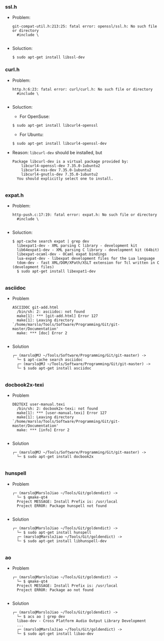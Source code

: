 ### ssl.h
- Problem:
    <pre><code>git-compat-util.h:213:25: fatal error: openssl/ssl.h: No such file or directory
    #include \<openssl/ssl.h\>
    </code></pre>
- Soluction:
    <pre><code>$ sudo apt-get install libssl-dev</code></pre>

### curl.h
- Problem:
    <pre><code>http.h:6:23: fatal error: curl/curl.h: No such file or directory
    #include \<curl/curl.h\>
    </code></pre>
- Soluction:
    - For OpenSuse:
    <pre><code>$ sudo apt-get install libcurl4-openssl</code></pre>
    - For Ubuntu:
    <pre><code>$ sudo apt-get install libcurl4-openssl-dev</code></pre>

- Reason:
    `libcurl-dev` should be installed, but 
    <pre><code>Package libcurl-dev is a virtual package provided by:
      libcurl4-openssl-dev 7.35.0-1ubuntu2
      libcurl4-nss-dev 7.35.0-1ubuntu2
      libcurl4-gnutls-dev 7.35.0-1ubuntu2
    You should explicitly select one to install.
    </code></pre>
### expat.h
- Problem:
    <pre><code>http-push.c:17:19: fatal error: expat.h: No such file or directory
    #include \<expat.h\>
    </code></pre>
- Soluction:
    <pre><code>$ apt-cache search expat | grep dev
    libexpat1-dev - XML parsing C library - development kit
    lib64expat1-dev - XML parsing C library - development kit (64bit)
    libexpat-ocaml-dev - OCaml expat bindings
    lua-expat-dev - libexpat development files for the Lua language
    tdom-dev - fast XML/DOM/XPath/XSLT extension for Tcl written in C (development files)
    $ sudo apt-get install libexpat1-dev
    </code></pre>

### asciidoc
- Problem
    <pre><code>ASCIIDOC git-add.html
    /bin/sh: 2: asciidoc: not found
    make[1]: *** [git-add.html] Error 127
    make[1]: Leaving directory `/home/marslo/Tools/Software/Programming/Git/git-master/Documentation'
    make: *** [doc] Error 2
    </code></pre>

- Solution
    <pre><code>┌─ (marslo@MJ ~/Tools/Software/Programming/Git/git-master) ->
    └─ $ apt-cache search asciidoc
    ┌─ (marslo@MJ ~/Tools/Software/Programming/Git/git-master) ->
    └─ $ sudo apt-get install asciidoc
    </code></pre>

### docbook2x-texi
- Problem
    <pre><code>DB2TEXI user-manual.texi
    /bin/sh: 2: docbook2x-texi: not found
    make[1]: *** [user-manual.texi] Error 127
    make[1]: Leaving directory `/home/marslo/Tools/Software/Programming/Git/git-master/Documentation'
    make: *** [info] Error 2
    </code></pre>

- Solution
    <pre><code>┌─ (marslo@MJ ~/Tools/Software/Programming/Git/git-master) ->
    └─ $ sudo apt-get install docbook2x
    </code></pre>

### hunspell
- Problem
    <pre><code>┌─ (marslo@MarsloJiao ~/Tools/Git/goldendict) ->
    └─ $ qmake-qt4
    Project MESSAGE: Install Prefix is: /usr/local
    Project ERROR: Package hunspell not found
    </code></pre>

- Solution
    <pre><code>┌─ (marslo@MarsloJiao ~/Tools/Git/goldendict) ->
    └─ $ sudo apt-get install hunspell
    ┌─ (marslo@MarsloJiao ~/Tools/Git/goldendict) ->
    └─ $ sudo apt-get install libhunspell-dev
    </code></pre>

### ao
- Problem
    <pre><code>┌─ (marslo@MarsloJiao ~/Tools/Git/goldendict) ->
    └─ $ qmake-qt4
    Project MESSAGE: Install Prefix is: /usr/local
    Project ERROR: Package ao not found
    </code></pre>

- Solution
    <pre><code>┌─ (marslo@MarsloJiao ~/Tools/Git/goldendict) ->
    └─ $ acs ao | grep dev
    libao-dev - Cross Platform Audio Output Library Development
    ...
    ┌─ (marslo@MarsloJiao ~/Tools/Git/goldendict) ->
    └─ $ sudo apt-get install libao-dev
    </code></pre>
